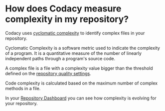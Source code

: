 # How does Codacy measure complexity in my repository?

Codacy uses [cyclomatic complexity](https://en.wikipedia.org/wiki/Cyclomatic_complexity) to identify complex files in your repository. 

Cyclomatic Complexity is a software metric used to indicate the complexity of a program. It is a quantitative measure of the number of linearly independent paths through a program's source code. 

A complex file is a file with a complexity value bigger than the threshold defined on the [repository quality settings](../../repositories/quality-settings.md). 

Code complexity is calculated based on the maximum number of complex methods in a file.

In your [Repository Dashboard](../../repositories/repository-dashboard-overview.md) you can see how complexity is evolving for your repository. 
